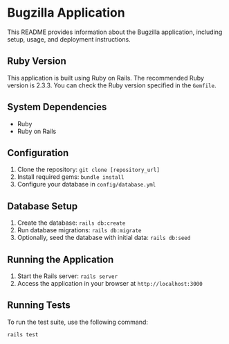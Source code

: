 # Bugzilla Application

This README provides information about the Bugzilla application, including setup, usage, and deployment instructions.

## Ruby Version

This application is built using Ruby on Rails. The recommended Ruby version is 2.3.3. You can check the Ruby version specified in the `Gemfile`.

## System Dependencies

- Ruby
- Ruby on Rails


## Configuration

1. Clone the repository: `git clone [repository_url]`
2. Install required gems: `bundle install`
3. Configure your database in `config/database.yml`

## Database Setup

1. Create the database: `rails db:create`
2. Run database migrations: `rails db:migrate`
3. Optionally, seed the database with initial data: `rails db:seed`

## Running the Application

1. Start the Rails server: `rails server`
2. Access the application in your browser at `http://localhost:3000`

## Running Tests

To run the test suite, use the following command:
```sh
rails test
